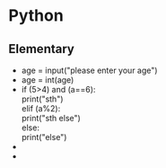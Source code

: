 # Python
## Elementary
* age = input("please enter your age")
* age = int(age)
* if (5>4) and (a==6):  
    print("sth")  
 elif (a%2):  
    print("sth else")  
 else:  
    print("else")  
*   
* 
